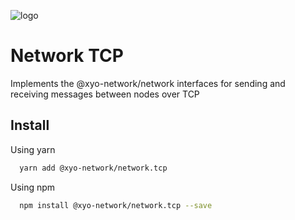 [logo]: https://www.xy.company/img/home/logo_xy.png

![logo]

# Network TCP

Implements the @xyo-network/network interfaces for sending and receiving messages between nodes over TCP

## Install

Using yarn

```sh
  yarn add @xyo-network/network.tcp
```

Using npm

```sh
  npm install @xyo-network/network.tcp --save
```
